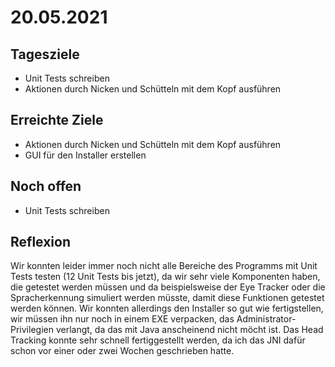 # 20.05.2021

## Tagesziele
- Unit Tests schreiben
- Aktionen durch Nicken und Schütteln mit dem Kopf ausführen

## Erreichte Ziele
- Aktionen durch Nicken und Schütteln mit dem Kopf ausführen
- GUI für den Installer erstellen

## Noch offen
- Unit Tests schreiben

## Reflexion
Wir konnten leider immer noch nicht alle Bereiche des Programms mit
Unit Tests testen (12 Unit Tests bis jetzt), da wir sehr viele Komponenten
haben, die getestet werden müssen und da beispielsweise der Eye
Tracker oder die Spracherkennung simuliert werden müsste, damit diese
Funktionen getestet werden können. Wir konnten allerdings den Installer
so gut wie fertigstellen, wir müssen ihn nur noch in einem EXE verpacken,
das Administrator-Privilegien verlangt, da das mit Java anscheinend
nicht möcht ist. Das Head Tracking konnte sehr schnell fertiggestellt werden,
da ich das JNI dafür schon vor einer oder zwei Wochen geschrieben
hatte.